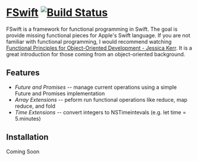 # [FSwift](https://github.com/kperson/FSwift/) [![Build Status](https://api.travis-ci.org/kperson/FSwift.png?branch=master)](https://travis-ci.org/kperson/FSwift)

FSwift is a framework for functional programming in Swift.  The goal is provide missing functional pieces for Apple's Swift language.  If you are not familiar with functional programming, I would recommend watching [Functional Principles for Object-Oriented Development - Jessica Kerr](https://www.youtube.com/watch?v=GpXsQ-NIKXY).  It is a great introduction for those coming from an object-oriented background.

## Features

* *Future and Promises* -- manage current operations using a simple Future and Promises implementation
* *Array Extensions* -- peform run functional operations like reduce, map reduce, and fold
* *Time Extensions* -- convert integers to NSTimeintevals (e.g. let time = 5.minutes)

## Installation

Coming Soon
